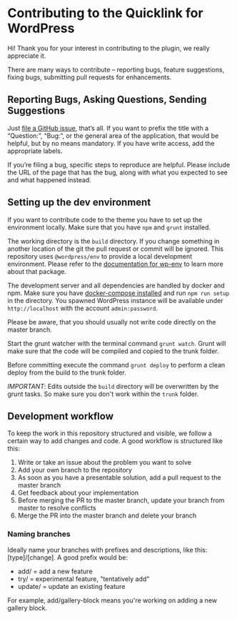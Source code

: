 # Contributing to the Quicklink for WordPress

Hi! Thank you for your interest in contributing to the plugin, we really appreciate it.

There are many ways to contribute – reporting bugs, feature suggestions, fixing bugs, submitting pull requests for enhancements.

## Reporting Bugs, Asking Questions, Sending Suggestions

Just [file a GitHub issue](https://github.com/luehrsenheinrich/quicklink/issues/new), that’s all. If you want to prefix the title with a “Question:”, “Bug:”, or the general area of the application, that would be helpful, but by no means mandatory. If you have write access, add the appropriate labels.

If you’re filing a bug, specific steps to reproduce are helpful. Please include the URL of the page that has the bug, along with what you expected to see and what happened instead.

## Setting up the dev environment

If you want to contribute code to the theme you have to set up the environment locally. Make sure that you have `npm` and `grunt` installed.

The working directory is the `build` directory. If you change something in another location of the git the pull request or commit will be ignored. This repository uses `@wordpress/env` to provide a local development environment. Please refer to the [documentation for wp-env](https://github.com/WordPress/gutenberg/tree/trunk/packages/env) to learn more about that package.

The development server and all dependencies are handled by docker and npm. Make sure you have [docker-compose installed](https://docs.docker.com/compose/install/) and run `npm run setup` in the directory. You spawned WordPress instance will be available under `http://localhost` with the account `admin:password`.

Please be aware, that you should usually not write code directly on the master branch.

Start the grunt watcher with the terminal command `grunt watch`. Grunt will make sure that the code will be compiled and copied to the trunk folder.

Before committing execute the command `grunt deploy` to perform a clean deploy from the build to the trunk folder.

*IMPORTANT*: Edits outside the `build` directory will be overwritten by the grunt tasks. So make sure you don't work within the `trunk` folder.

## Development workflow

To keep the work in this repository structured and visible, we follow a certain way to add changes and code. A good workflow is structured like this:

1. Write or take an issue about the problem you want to solve
2. Add your own branch to the repository
3. As soon as you have a presentable solution, add a pull request to the master branch
4. Get feedback about your implementation
5. Before merging the PR to the master branch, update your branch from master to resolve conflicts
6. Merge the PR into the master branch and delete your branch

### Naming branches

Ideally name your branches with prefixes and descriptions, like this: [type]/[change]. A good prefix would be:

* add/ = add a new feature
* try/ = experimental feature, "tentatively add"
* update/ = update an existing feature

For example, add/gallery-block means you're working on adding a new gallery block.
